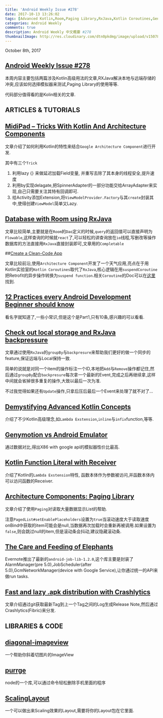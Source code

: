 ```yaml
---
title: 'Android Weekly Issue #278'
date: 2017-10-13 13:26:02
tags: [Advanced Kotlin,Room,Paging Library,RxJava,Kotlin Coroutines,Genymotion,Emulator]
categories: Android Weekly
comments: true
description: Android Weekly 中文概要 #278
thumbnailImage: http://res.cloudinary.com/dtn0pkdmg/image/upload/v1507874161/278_plbzt0.jpg
---
```

October 8th, 2017

## [Android Weekly Issue #278](http://androidweekly.net/issues/issue-278)

本周内容主要包括两篇涉及Kotlin高级用法的文章,RXJava解决本地与远端存储的冲突,应该如何选择模拟器来测试,Paging Library的使用等等.

代码部分值得看的是Kolin相关的文章.

<!--more-->

## ARTICLES & TUTORIALS

## [MidiPad – Tricks With Kotlin And Architecture Components](https://blog.stylingandroid.com/midipad-tricks-with-kotlin-and-architecture-components/)

文章介绍了如何利用Kotlin的特性来结合`Google Architecture Component`进行开发.

其中有三个`Trick`

1. 利用lazy {} 来做延迟加载Field变量, 并重写去除了其本身的线程安全,提升速度
2. 利用by实现delagate,把SpinnerAdapter的一部分功能交给ArrayAdapter来实现,自己只需要关注其特有回调即可.
3. 给Activity添加Extension,将`ViewModelProvider.Factory`与其`create`封装其中,使得创建`ViewModel`简单又Lazy.

## [Database with Room using RxJava ](https://medium.com/@alahammad/database-with-room-using-rxjava-764ee6124974)

文章比较简单,主要就是在`Room`的`Dao`定义的时候,`query`的返回值可以直接声明为`Flowable`,这样查询的时候就`react`了,可以轻松的讲查询放在`io`线程,写删改等操作数据库的方法直接用`RxJava`直接封装即可,文章用的`Completable`

##[Create a Clean-Code App ](https://blog.elpassion.com/create-a-clean-code-app-with-kotlin-coroutines-and-android-architecture-components-f533b04b5431)

文章比较前沿,使用`Architecture Component`开发了一个天气应用,亮点在于用Kotlin实验室的`Kotlin Coroutines`取代了`RxJava`,核心逻辑在用`suspendCoroutine`把Retrofit的异步操作转换为`suspend function`.相关`Coroutine`的Doc可以在[这里](https://github.com/Kotlin/kotlinx.coroutines/blob/master/coroutines-guide.md)找到.

## [12 Practices every Android Development Beginner should know ](https://android.jlelse.eu/12-practices-every-android-beginner-should-know-cd43c3710027)

看名字就知道了,一些小常识,但是这个是Part1,只有10条,感兴趣的可以看看.

## [Check out local storage and RxJava backpressure ](https://medium.freecodecamp.org/want-to-optimize-network-usage-check-out-local-storage-and-rxjava-backpressure-8b91b1db298a)

文章通过使用`RxJava`的`groupBy`与`backpresure`来帮助我们更好的做一个同步的feature,保证远端与Local保持一致.

简单的说就是对同一个item的操作标注一个ID,本地把`Add`与`Remove`操作都记住,然后通过`groupBy`配合`backpresure`每次拿一个最新的Event,完成之后再继续拿,这样中间就会省掉很多重复的操作,大致以最后一次为准.

不过我觉得如果还有`Update`操作,只拿后压后最后一个Event来处理了就不对了...

## [Demystifying Advanced Kotlin Concepts ](https://dev.to/praveenkajla/demystifying-advance-kotlin-concepts-a97)

介绍了不少Kotlin高级理念,如`Lambda Exstension`,`inline`与`infix`function,等等.

## [Genymotion vs Android Emulator ](https://www.plightofbyte.com/android/2017/09/03/genymotion-vs-android-emulator/)

通过数据对比,得出X86 with google api的模拟器性价比最高.

## [Kotlin Function Literal with Receiver](https://tech.io/playgrounds/6973/kotlin-function-literal-with-receiver)

介绍了Kotlin的`Lambda Exstension`特性, 函数本体作为参数被访问,并函数本体内可以访问函数的Receiver.

## [Architecture Components: Paging Library ](http://androidkt.com/paging-library/)

文章介绍了使用`Paging`对读取大量数据显示List的帮助.

注意`PagedList#setEnablePlaceholders`设置为`true`当滚动速度大于读取速度onBind中获取的item可能会是null,当数据再次加载时会重新再被调用.如果设置为`false`,则会跳过null的item,但是滚动条会抖动,建议隐藏滚动条.

## [The Care and Feeding of Elephants ](http://blog.evernote.com/tech/2017/10/06/announcing-android-job-library-1-2-0/)

Evernote推出了最新的`android-job-lib-1.2.0`,这个库主要是封装了AlarmManager(pre 5.0),JobScheduler(after 5.0),GcmNetworkManager(device with Google Service),让你通过统一的API来做run tasks.

## [Fast and lazy .apk distribution with Crashlytics ](https://medium.com/@urmanschi.mihail/fast-and-lazy-apk-distribution-with-crashlytics-9a6d33804fde)

文章介绍通过git获取最新Tag到上一个Tag之间的Log生成Release Note,然后通过Crashlytics(Fibric)来分发.

## LIBRARIES & CODE

## [diagonal-imageview ](https://github.com/santalu/diagonal-imageview)

一个帮助你斜着切图片的ImageView

## [purrge](https://github.com/cesarferreira/purrge)

node的一个库,可以通过命令轻松删除手机里面的程序

## [ScalingLayout ](https://github.com/iammert/ScalingLayout)

一个可以做出来Scaling效果的Layout,需要将你的Layout包在它里面.
